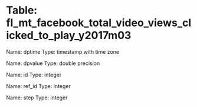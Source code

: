 Table: fl_mt_facebook_total_video_views_clicked_to_play_y2017m03
================================================================

Name: dptime
Type: timestamp with time zone

Name: dpvalue
Type: double precision

Name: id
Type: integer

Name: ref_id
Type: integer

Name: step
Type: integer


